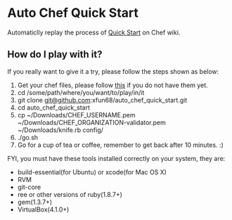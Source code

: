 Auto Chef Quick Start
=====================
Automaticlly replay the process of [Quick Start][chef_quick_start] on Chef wiki.

How do I play with it?
----------------------
If you really want to give it a try, please follow the steps shown as below:

1. Get your chef files, please follow [this][how_to_get_chef_files] if you do not have them yet.
2. cd /some/path/where/you/want/to/play/in/it
3. git clone git@github.com:xfun68/auto_chef_quick_start.git
4. cd auto_chef_quick_start
5. cp ~/Downloads/CHEF_USERNAME.pem ~/Downloads/CHEF_ORGANIZATION-validator.pem ~/Downloads/knife.rb config/
6. ./go.sh
7. Go for a cup of tea or coffee, remember to get back after 10 minutes. :)

FYI, you must have these tools installed correctly on your system, they are:

  * build-essential(for Ubuntu) or xcode(for Mac OS X)
  * RVM
  * git-core
  * ree or other versions of ruby(1.8.7+)
  * gem(1.3.7+)
  * VirtualBox(4.1.0+)


[chef_quick_start]: http://wiki.opscode.com/display/chef/Quick+Start "Chef Quick Start"
[how_to_get_chef_files]: http://wiki.opscode.com/display/chef/Setup+Opscode+User+and+Organization "How to get chef files?"

